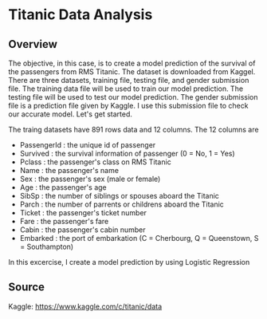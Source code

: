 # Titanic Data Analysis

## Overview

The objective, in this case, is to create a model prediction of the survival of the passengers from RMS Titanic. The dataset is downloaded from Kaggel. There are three datasets, training file, testing file, and gender submission file. The training data file will be used to train our model prediction. The testing file will be used to test our model prediction. The gender submission file is a prediction file given by Kaggle. I use this submission file to check our accurate model. Let's get started.

The traing datasets have 891 rows data and 12 columns. The 12 columns are

- PassengerId : the unique id of passenger
- Survived : the survival information of passenger (0 = No, 1 = Yes)
- Pclass : the passenger's class on RMS Titanic
- Name : the passenger's name
- Sex : the passenger's sex (male or female)
- Age : the passenger's age
- SibSp : the number of siblings or spouses aboard the Titanic
- Parch : the number of parrents or childrens aboard the Titanic
- Ticket : the passenger's ticket number
- Fare : the passenger's fare
- Cabin : the passenger's cabin number
- Embarked : the port of embarkation (C = Cherbourg, Q = Queenstown, S = Southampton)

In this excercise, I create a model prediction by using Logistic Regression

## Source

Kaggle: https://www.kaggle.com/c/titanic/data
